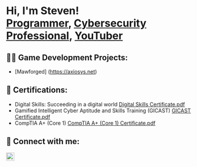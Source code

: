 <h1>Hi, I'm Steven! <br/><a href="https://github.com/joshmadakor1">Programmer</a>, <a href="https://www.linkedin.com/in/joshmadakor/">Cybersecurity Professional</a>, <a href="https://www.youtube.com/c/joshmadakor">YouTuber</a></h1>

<h2>👨‍💻 Game Development Projects:</h2>

- [Mawforged] (https://axiosys.net)

<h2>📜 Certifications:</h2>

- Digital Skills: Succeeding in a digital world [Digital Skills Certificate.pdf](https://github.com/user-attachments/files/16377162/Digital.Skills.Certificate.pdf)
- Gamified Intelligent Cyber Aptitude and Skills Training (GICAST) [GICAST Certificate.pdf](https://github.com/user-attachments/files/16377178/GICAST.Certificate.pdf)
- CompTIA A+ (Core 1) [CompTIA A+ (Core 1) Certificate.pdf](https://github.com/user-attachments/files/16377216/CompTIA.A%2B.Core.1.Certificate.pdf)



<h2> 🤳 Connect with me:</h2>


[<img align="left" alt="JoshMadakor | LinkedIn" width="22px" src="https://cdn.jsdelivr.net/npm/simple-icons@v3/icons/linkedin.svg" />][linkedin]



[linkedin]: (https://www.linkedin.com/in/steven-morris-3761222a0/)
